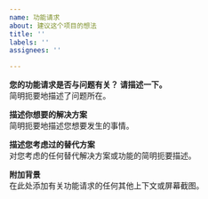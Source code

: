 ```yaml
---
name: 功能请求
about: 建议这个项目的想法
title: ''
labels: ''
assignees: ''

---
```


**您的功能请求是否与问题有关？ 请描述一下。**  
简明扼要地描述了问题所在。

**描述你想要的解决方案**  
简明扼要地描述您想要发生的事情。

**描述您考虑过的替代方案**  
对您考虑的任何替代解决方案或功能的简明扼要描述。

**附加背景**  
在此处添加有关功能请求的任何其他上下文或屏幕截图。
